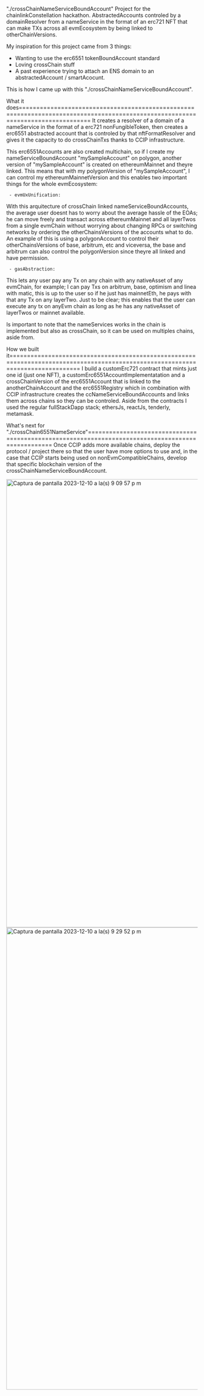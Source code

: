 "./crossChainNameServiceBoundAccount"
Project for the chainlinkConstellation hackathon.
AbstractedAccounts controled by a domainResolver from a nameService in the format of an erc721 NFT that can make TXs across all evmEcosystem by being linked to otherChainVersions.


My inspiration for this project came from 3 things:
- Wanting to use the erc6551 tokenBoundAccount standard
- Loving crossChain stuff
- A past experience trying to attach an ENS domain to an abstractedAccount / smartAcocunt.

This is how I came up with this "./crossChainNameServiceBoundAccount".


What it does================================================================================================================================
It creates a resolver of a domain of a nameService in the format of a erc721 nonFungibleToken, then creates a erc6551 abstracted account that is controled by that nftFormatResolver and gives it the capacity to do crossChainTxs thanks to CCIP infrastructure. 

This erc6551Accounts are also created multichain, so if I create my nameServiceBoundAccount "mySampleAccount" on polygon, another version of "mySampleAccount" is created on ethereumMainnet and theyre linked. This means that with my polygonVersion of "mySampleAccount", I can control my ethereumMainnetVersion and this enables two important things for the whole evmEcosystem:

     - evmUxUnification:
With this arquitecture of crossChain linked nameServiceBoundAccounts, the average user doesnt has to worry about the average hassle of the EOAs; he can move freely and transact across ethereumMainnet and all layerTwos from a single evmChain without worrying about changing RPCs or switching networks by ordering the otherChainsVersions of the accounts what to do. An example of this is using a polygonAccount to control their otherChainsVersions of base, arbitrum, etc and viceversa, the base and arbitrum can also control the polygonVersion since theyre all linked and have permission.

     - gasAbstraction:
This lets any user pay any Tx on any chain with any nativeAsset of any evmChain, for example; I can pay Txs on arbitrum, base, optimism and linea with matic, this is up to the user so if he just has mainnetEth, he pays with that any Tx on any layerTwo. 
Just to be clear; this enables that the user can execute any tx on anyEvm chain as long as he has any nativeAsset of layerTwos or mainnet available.

Is important to note that the nameServices works in the chain is implemented but also as crossChain, so it can be used on multiples chains, aside from.



How we built it================================================================================================================================
I build a customErc721 contract that mints just one id (just one NFT), a customErc6551AccountImplementatation and a crossChainVersion of the erc6551Account that is linked to the anotherChainAccount and the erc6551Registry which in combination with CCIP infrastructure creates the ccNameServiceBoundAccounts and links them across chains so they can be controled.
Aside from the contracts I used the regular fullStackDapp stack; ethersJs, reactJs, tenderly, metamask.



What's next for "./crossChain6551NameService"==================================================================================================
Once CCIP adds more available chains, deploy the protocol / project there so that the user have more options to use and, in the case that CCIP starts being used on nonEvmCompatibleChains, develop that specific blockchain version of the crossChainNameServiceBoundAccount.




<img width="1180" alt="Captura de pantalla 2023-12-10 a la(s) 9 09 57 p m" src="https://github.com/Kanoopz/-.-crossChainNameServiceBoundAccounts-/assets/43384993/d5b8bc8f-786a-4e00-ab46-7b43b94c6908">




<img width="1217" alt="Captura de pantalla 2023-12-10 a la(s) 9 29 52 p m" src="https://github.com/Kanoopz/-.-crossChainNameServiceBoundAccounts-/assets/43384993/ecd34135-8d6d-4bc5-8e85-26ffa9cde596">




